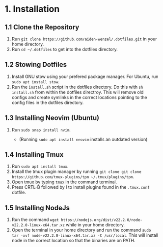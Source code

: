 # 1. Installation

## 1.1 Clone the Repository
1. Run `git clone https://github.com/aiden-wenzel/.dotfiles.git` in your home directory.
2. Run `cd ~/.dotfiles` to get into the dotfiles directory. 

## 1.2 Stowing Dotfiles
1. Install GNU stow using your prefered package manager. For Ubuntu, run `sudo apt install stow`.
2. Run the `install.sh` script in the dotfiles directory. Do this with `sh install.sh` from within the dotfiles directroy. This will remove old configs and create symlinks in the correct locations pointing to the config files in the dotfiles directory.

## 1.3 Installing Neovim (Ubuntu)
1. Run `sudo snap install nvim`. 

    * (Running `sudo apt install neovim` installs an outdated version)

## 1.4 Installing Tmux
1. Run `sudo apt install tmux`.
2. Install the tmux plugin manager by running `git clone git clone https://github.com/tmux-plugins/tpm ~/.tmux/plugins/tpm`.
3. Open tmux by typing `tmux` in the command terminal.
4. Press CRTL-B followed by I to install plugins found in the `.tmux.conf` dotfile.

## 1.5 Installing NodeJs
1. Run the command `wget https://nodejs.org/dist/v22.2.0/node-v22.2.0-linux-x64.tar.xz` while in your home directory.
2. Open the terminal in your home directory and run the command `sudo tar -xvf node-v22.2.0-linux-x64.tar.xz -C /usr/local`. This will install node in the correct location so that the binaries are on PATH.